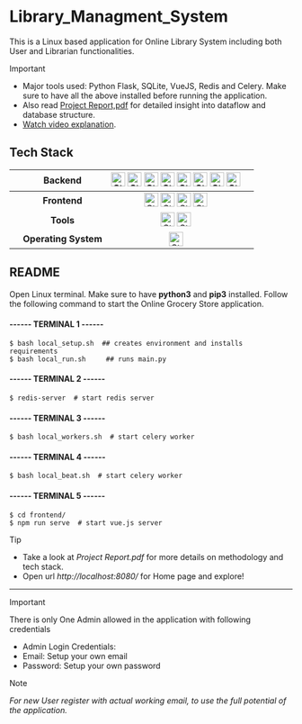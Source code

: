 # Library_Managment_System
This is a Linux based application for Online Library System including both User and Librarian functionalities. 

> [!IMPORTANT]
> - Major tools used: Python Flask, SQLite, VueJS, Redis and Celery. Make sure to have all the above installed before running the application. 
> - Also read [Project Report,pdf](https://github.com/nibedita6302/Library_Managment_System/blob/main/Project%20Report.pdf) for detailed insight into dataflow and database structure.
> - [Watch video explanation](https://drive.google.com/file/d/1cfUpk_kHY8g6TO8ziogGYNgc7jcmg3cw/view).

## Tech Stack
||**Backend**| <img alt="Static Badge" src="https://img.shields.io/badge/Python-blue?style=plastic&logo=python&logoColor=yellow" height="25"> <img alt="Static Badge" src="https://img.shields.io/badge/SQLite_3-brightgreen?style=plastic&logo=sqlite&logoColor=white" height="25"> <img alt="Static Badge" src="https://img.shields.io/badge/SQLAlchemy-%23eb3a1f?style=plastic&logo=SQLAlchemy&logoColor=black" height="25"> <img alt="Static Badge" src="https://img.shields.io/badge/Flask-white?style=plastic&logo=flask&logoColor=black" height="25"> <img alt="Static Badge" src="https://img.shields.io/badge/Flask_Security_too-black?style=plastic&logo=flask&logoColor=white" height="25"> <img alt="Static Badge" src="https://img.shields.io/badge/Redis-red?style=plastic&logo=redis&logoColor=white" height="25"> <img alt="Static Badge" src="https://img.shields.io/badge/REST_API-%23f4f8af?style=plastic&logo=academia&logoColor=purple" height="25"> <img alt="Static Badge" src="https://img.shields.io/badge/Celery-brightgreen?style=plastic&logo=celery&logoColor=black" height="25"> ||
|------|:-------:|:-----------------------------------------------------------------------------------------------------------------------:|-----|
||**Frontend**| <img alt="Static Badge" src="https://img.shields.io/badge/NPM-magenta?style=plastic&logo=npm&logoColor=white" height="25"> <img alt="Static Badge" src="https://img.shields.io/badge/Javascript-yellow?style=plastic&logo=Javascript&logoColor=black" height="25"> <img alt="Static Badge" src="https://img.shields.io/badge/HTML5-orange?style=plastic&logo=HTML5&logoColor=white" height="25"> <img alt="Static Badge" src="https://img.shields.io/badge/VueJS-grey?style=plastic&logo=vue.js&logoColor=green" height="25"> ||
||**Tools**| <img alt="Static Badge" src="https://img.shields.io/badge/Git-%23ae1710?style=plastic&logo=git&logoColor=white" height="25"> <img alt="Static Badge" src="https://img.shields.io/badge/Postman-white?style=plastic&logo=postman&logoColor=red" height="25"> ||
||**Operating System**|<img alt="Static Badge" src="https://img.shields.io/badge/Linux-purple?style=plastic&logo=linux&logoColor=black" height="25"> ||

## README 

Open Linux terminal. Make sure to have __python3__ and __pip3__ installed. Follow the following command to 
start the Online Grocery Store application.

#### ------ TERMINAL 1 ------
```
$ bash local_setup.sh  ## creates environment and installs requirements 
$ bash local_run.sh		## runs main.py
```

#### ------ TERMINAL 2 ------
``` 
$ redis-server  # start redis server
```

#### ------ TERMINAL 3 ------
``` 
$ bash local_workers.sh  # start celery worker
```

#### ------ TERMINAL 4 ------
``` 
$ bash local_beat.sh  # start celery worker
```

#### ------ TERMINAL 5 ------
```
$ cd frontend/
$ npm run serve  # start vue.js server
```
> [!TIP]
> - Take a look at _Project Report.pdf_ for more details on methodology and tech stack.
> - Open url *http://localhost:8080/* for Home page and explore! 
---------------------------------------------------
> [!IMPORTANT]
>There is only One Admin allowed in the application with following credentials
>- Admin Login Credentials:
>- Email: Setup your own email
>- Password: Setup your own password 

> [!NOTE]
> *For new User register with actual working email, to use the full potential of the application.*

